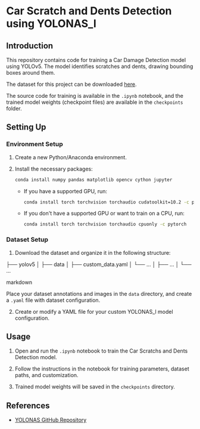 # Car Scratch and Dents Detection using YOLONAS_l

## Introduction

This repository contains code for training a Car Damage Detection model using YOLOv5. The model identifies scratches and dents, drawing bounding boxes around them.

The dataset for this project can be downloaded [here](https://www.kaggle.com/datasets/lplenka/coco-car-damage-detection-dataset).

The source code for training is available in the `.ipynb` notebook, and the trained model weights (checkpoint files) are available in the `checkpoints` folder.

## Setting Up

### Environment Setup

1. Create a new Python/Anaconda environment.

2. Install the necessary packages:

    ```bash
    conda install numpy pandas matplotlib opencv cython jupyter
    ```

    - If you have a supported GPU, run:

      ```bash
      conda install torch torchvision torchaudio cudatoolkit=10.2 -c pytorch
      ```

    - If you don't have a supported GPU or want to train on a CPU, run:

      ```bash
      conda install torch torchvision torchaudio cpuonly -c pytorch
      ```

### Dataset Setup

1. Download the dataset and organize it in the following structure:


├── yolov5
│ ├── data
│ ├── custom_data.yaml
│ └── ...
│ ├── ...
│ └── ...

markdown


Place your dataset annotations and images in the `data` directory, and create a `.yaml` file with dataset configuration.

2. Create or modify a YAML file for your custom YOLONAS_l model configuration.

## Usage

1. Open and run the `.ipynb` notebook to train the Car Scratchs and Dents Detection model.

2. Follow the instructions in the notebook for training parameters, dataset paths, and customization.

3. Trained model weights will be saved in the `checkpoints` directory.

## References

- [YOLONAS GitHub Repository](https://github.com/Deci-AI/super-gradients/blob/master/YOLONAS)



